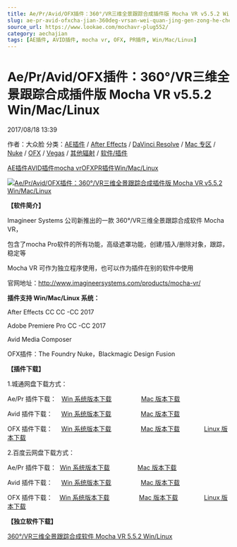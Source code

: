 ```yaml
---
title: Ae/Pr/Avid/OFX插件：360°/VR三维全景跟踪合成插件版 Mocha VR v5.5.2 Win/Mac/Linux
slug: ae-pr-avid-ofxcha-jian-360deg-vrsan-wei-quan-jing-gen-zong-he-cheng-cha-jian-ban-mocha-vr-v5-5-2-win-mac-linux
source_url: https://www.lookae.com/mochavr-plug552/
category: aechajian
tags: [AE插件, AVID插件, mocha vr, OFX, PR插件, Win/Mac/Linux]
---
```

# Ae/Pr/Avid/OFX插件：360°/VR三维全景跟踪合成插件版 Mocha VR v5.5.2 Win/Mac/Linux

2017/08/18 13:39

作者：大众脸
分类：[AE插件](https://www.lookae.com/after-effects/aechajian/) / [After Effects](https://www.lookae.com/after-effects/) / [DaVinci Resolve](https://www.lookae.com/qitarjcj/resolvezy/) / [Mac 专区](https://www.lookae.com/mac-osx/) / [Nuke](https://www.lookae.com/qitarjcj/nukezy/) / [OFX](https://www.lookae.com/qitarjcj/ofxzy/) / [Vegas](https://www.lookae.com/qitarjcj/vegaszy/) / [其他辐射](https://www.lookae.com/others/) / [软件/插件](https://www.lookae.com/qitarjcj/)

[AE插件](https://www.lookae.com/tag/ae%e6%8f%92%e4%bb%b6/)[AVID插件](https://www.lookae.com/tag/avid%e6%8f%92%e4%bb%b6/)[mocha vr](https://www.lookae.com/tag/mocha-vr/)[OFX](https://www.lookae.com/tag/ofx/)[PR插件](https://www.lookae.com/tag/pr%e6%8f%92%e4%bb%b6/)[Win/Mac/Linux](https://www.lookae.com/tag/winmaclinux/)

[![Ae/Pr/Avid/OFX插件：360°/VR三维全景跟踪合成插件版 Mocha VR v5.5.2 Win/Mac/Linux](https://www.lookae.com/wp-content/uploads/2017/02/mocha-vr-Plug-in.jpg "Ae/Pr/Avid/OFX插件：360°/VR三维全景跟踪合成插件版 Mocha VR v5.5.2 Win/Mac/Linux-LookAE.com")](https://www.lookae.com/wp-content/uploads/2017/02/mocha-vr-Plug-in.jpg)

**【软件简介】**

Imagineer Systems 公司新推出的一款 360°/VR三维全景跟踪合成软件 Mocha VR，

包含了mocha Pro软件的所有功能，高级遮罩功能，创建/插入/删除对象，跟踪，稳定等

Mocha VR 可作为独立程序使用，也可以作为插件在别的软件中使用

官网地址：http://www.imagineersystems.com/products/mocha-vr/

**插件支持 Win/Mac/Linux 系统：**

After Effects CC CC -CC 2017

Adobe Premiere Pro CC -CC 2017

Avid Media Composer

OFX插件：The Foundry Nuke，Blackmagic Design Fusion

**【插件下载】**

1.城通网盘下载方式：

Ae/Pr 插件下载：   [Win 系统版本下载](https://www.pipipan.com/fs/680462-215987076)                 [Mac 版本下载](https://www.pipipan.com/fs/680462-215987335)

Avid 插件下载：     [Win 系统版本下载](https://www.pipipan.com/fs/680462-215987119)                 [Mac 版本下载](https://www.pipipan.com/fs/680462-215987372)

OFX 插件下载：     [Win 系统版本下载](https://www.pipipan.com/fs/680462-215987321)                 [Mac 版本下载](https://www.pipipan.com/fs/680462-215987456)              [Linux 版本下载](https://www.pipipan.com/fs/680462-215987355)

2.百度云网盘下载方式：

Ae/Pr 插件下载：  [Win 系统版本下载](https://pan.baidu.com/s/1pLkHxY7)                [Mac 版本下载](https://pan.baidu.com/s/1hrOBbYO)

Avid 插件下载：     [Win 系统版本下载](https://pan.baidu.com/s/1qXPGB16)                 [Mac 版本下载](https://pan.baidu.com/s/1dEDRQvB)

OFX 插件下载：    [Win 系统版本下载](https://pan.baidu.com/s/1pKAP5j1)                 [Mac 版本下载](https://pan.baidu.com/s/1bUSQTo)               [Linux 版本下载](https://pan.baidu.com/s/1jI66sDK)

**【独立软件下载】**

[360°/VR三维全景跟踪合成软件 Mocha VR 5.5.2 Win/Linux](https://www.lookae.com/mocha552/)
